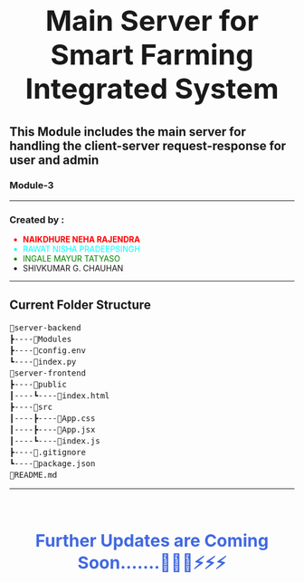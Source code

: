<h1 style="text-align: center;font-size: 50px;">Main Server for Smart Farming Integrated System</h1>

## This Module includes the main server for handling the client-server request-response for user and admin

### Module-3

<hr>
<h3>Created by :</h3>
<ul>
    <li style="color: red; font-weight: bolder;">NAIKDHURE NEHA RAJENDRA</li>
    <li style="color: aqua;">RAWAT NISHA PRADEEPSINGH</li>
    <li style="color: green;">INGALE MAYUR TATYASO</li>
    <li>SHIVKUMAR G. CHAUHAN</li>
</ul>
<hr>

## Current Folder Structure
<pre style="line-height: 20px;">
📂server-backend
┣----📂Modules
┣----📜config.env
┗----📜index.py
📂server-frontend
┣----📂public
┃----┗----📜index.html
┣----📂src
┃----┣----📜App.css
┃----┣----📜App.jsx
┃----┗----📜index.js
┣----📜.gitignore
┗----📜package.json
📜README.md
</pre>
<hr>
<br/>
<h4 style="text-align: center;font-size: 30px;color: royalblue;">Further Updates are Coming Soon.......🚀🚀🚀⚡⚡⚡</h4>